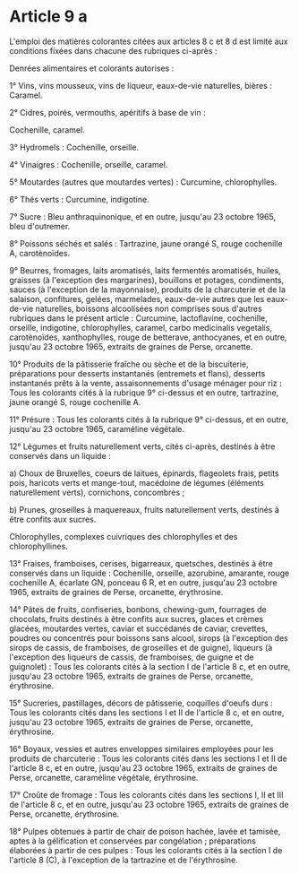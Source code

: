 # Article 9 a

L'emploi des matières colorantes citées aux articles 8 c et 8 d est limité aux conditions fixées dans chacune des rubriques ci-après :

Denrées alimentaires et colorants autorises :

1° Vins, vins mousseux, vins de liqueur, eaux-de-vie naturelles, bières : Caramel.

2° Cidres, poirés, vermouths, apéritifs à base de vin :

Cochenille, caramel.

3° Hydromels : Cochenille, orseille.

4° Vinaigres : Cochenille, orseille, caramel.

5° Moutardes (autres que moutardes vertes) : Curcumine, chlorophylles.

6° Thés verts : Curcumine, indigotine.

7° Sucre : Bleu anthraquinonique, et en outre, jusqu'au 23 octobre 1965, bleu d'outremer.

8° Poissons séchés et salés : Tartrazine, jaune orangé S, rouge cochenille A, carotènoïdes.

9° Beurres, fromages, laits aromatisés, laits fermentés aromatisés, huiles, graisses (à l'exception des margarines), bouillons et potages, condiments, sauces (à l'exception de la mayonnaise), produits de la charcuterie et de la salaison, confitures, gelées, marmelades, eaux-de-vie autres que les eaux-de-vie naturelles, boissons alcoolisées non comprises sous d'autres rubriques dans le présent article : Curcumine, lactoflavine, cochenille, orseille, indigotine, chlorophylles, caramel, carbo medicinalis vegetalis, carotènoïdes, xanthophylles, rouge de betterave, anthocyanes, et en outre, jusqu'au 23 octobre 1965, extraits de graines de Perse, orcanette.

10° Produits de la pâtisserie fraîche ou sèche et de la biscuiterie, préparations pour desserts instantanés (entremets et flans), desserts instantanés prêts à la vente, assaisonnements d'usage ménager pour riz : Tous les colorants cités à la rubrique 9° ci-dessus et en outre, tartrazine, jaune orangé S, rouge cochenille A.

11° Présure : Tous les colorants cités à la rubrique 9° ci-dessus, et en outre, jusqu'au 23 octobre 1965, caraméline végétale.

12° Légumes et fruits naturellement verts, cités ci-après, destinés à être conservés dans un liquide :

a) Choux de Bruxelles, coeurs de laitues, épinards, flageolets frais, petits pois, haricots verts et mange-tout, macédoine de légumes (éléments naturellement verts), cornichons, concombres ;

b) Prunes, groseilles à maquereaux, fruits naturellement verts, destinés à être confits aux sucres.

Chlorophylles, complexes cuivriques des chlorophylles et des chlorophyllines.

13° Fraises, framboises, cerises, bigarreaux, quetsches, destinés à être conservés dans un liquide : Cochenille, orseille, azorubine, amarante, rouge cochenille A, écarlate GN, ponceau 6 R, et en outre, jusqu'au 23 octobre 1965, extraits de graines de Perse, orcanette, érythrosine.

14° Pâtes de fruits, confiseries, bonbons, chewing-gum, fourrages de chocolats, fruits destinés à être confits aux sucres, glaces et crèmes glacées, moutardes vertes, caviar et succédanés de caviar, crevettes, poudres ou concentrés pour boissons sans alcool, sirops (à l'exception des sirops de cassis, de framboises, de groseilles et de guigne), liqueurs (à l'exception des liqueurs de cassis, de framboises, de guigne et de guignolet) : Tous les colorants cités à la section I de l'article 8 c, et en outre, jusqu'au 23 octobre 1965, extraits de graines de Perse, orcanette, érythrosine.

15° Sucreries, pastillages, décors de pâtisserie, coquilles d'oeufs durs : Tous les colorants cités dans les sections I et II de l'article 8 c, et en outre, jusqu'au 23 octobre 1965, extraits de graines de Perse, orcanette, érythrosine.

16° Boyaux, vessies et autres enveloppes similaires employées pour les produits de charcuterie : Tous les colorants cités dans les sections I et II de l'article 8 c, et en outre, jusqu'au 23 octobre 1965, extraits de graines de Perse, orcanette, caraméline végétale, érythrosine.

17° Croûte de fromage : Tous les colorants cités dans les sections I, II et III de l'article 8 c, et en outre, jusqu'au 23 octobre 1965, extraits de graines de Perse, orcanette, érythrosine.

18° Pulpes obtenues à partir de chair de poison hachée, lavée et tamisée, aptes à la gélification et conservées par congélation ; préparations élaborées à partir de ces pulpes : Tous les colorants cités à la section I de l'article 8 (C), à l'exception de la tartrazine et de l'érythrosine.
